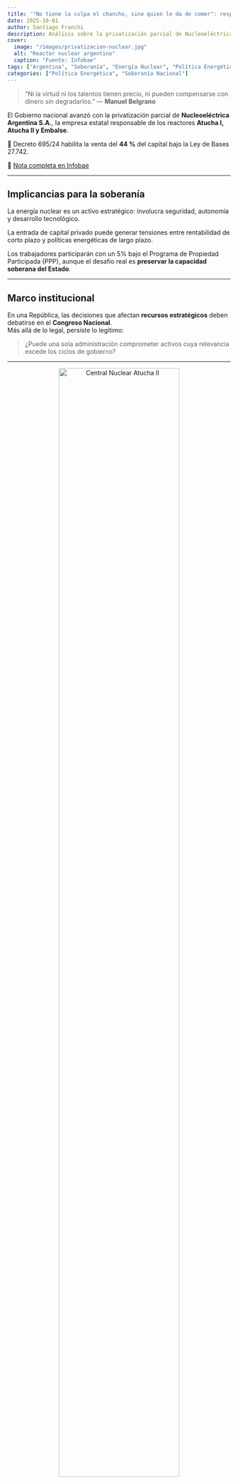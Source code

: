 ```yaml
---
title: '"No tiene la culpa el chancho, sino quien le da de comer": responsabilidad institucional en la defensa de los recursos estratégicos nacionales'
date: 2025-10-01
author: Santiago Franchi
description: Análisis sobre la privatización parcial de Nucleoeléctrica Argentina S.A. y sus implicancias estratégicas para la soberanía energética nacional.
cover:
  image: "/images/privatizacion-nuclear.jpg"
  alt: "Reactor nuclear argentino"
  caption: "Fuente: Infobae"
tags: ["Argentina", "Soberanía", "Energía Nuclear", "Política Energética", "Congreso", "Desarrollo Nacional"]
categories: ["Política Energética", "Soberanía Nacional"]
---
```


> “Ni la virtud ni los talentos tienen precio, ni pueden compensarse con dinero sin degradarlos.” — **Manuel Belgrano**

El Gobierno nacional avanzó con la privatización parcial de **Nucleoeléctrica Argentina S.A.**, la empresa estatal responsable de los reactores **Atucha I, Atucha II y Embalse**.

📄 Decreto 695/24 habilita la venta del **44 %** del capital bajo la Ley de Bases 27.742.

🔗 [Nota completa en Infobae](https://www.infobae.com/economia/2025/09/30/el-gobierno-avanzo-con-la-privatizacion-parcial-de-la-empresa-que-opera-los-reactores-nucleares/)

---

## Implicancias para la soberanía

La energía nuclear es un activo estratégico: involucra seguridad, autonomía y desarrollo tecnológico.

La entrada de capital privado puede generar tensiones entre rentabilidad de corto plazo y políticas energéticas de largo plazo.

Los trabajadores participarán con un 5% bajo el Programa de Propiedad Participada (PPP), aunque el desafío real es **preservar la capacidad soberana del Estado**.

---

## Marco institucional

En una República, las decisiones que afectan **recursos estratégicos** deben debatirse en el **Congreso Nacional**.  
Más allá de lo legal, persiste lo legítimo:  
> ¿Puede una sola administración comprometer activos cuya relevancia excede los ciclos de gobierno?

---

<figure style="text-align:center;">
  <img src="/images/atucha2.jpg" alt="Central Nuclear Atucha II" width="80%">
  <figcaption><em>Central Nuclear Atucha II – fuente: CNEA</em></figcaption>
</figure>

---


## Riesgo político-estratégico

Sin debate parlamentario, se erosiona el consenso y la estabilidad regulatoria.  
Esto debilita la percepción ciudadana sobre quién debe custodiar la soberanía nacional.

---

## Preguntas para el debate

- ¿Qué salvaguardas deberían imponerse para garantizar que las decisiones energéticas prioricen el interés nacional?  
- ¿Cómo evitar que el retorno financiero eclipse la seguridad y la innovación?  
- ¿No debería el Congreso Nacional ser el lugar natural para debatir este tipo de decisiones?

---

El desarrollo atómico argentino no fue fruto del azar ni de capitales externos, sino el resultado de décadas de inversión sostenida de la Nación Argentina.  
Cada central, cada avance tecnológico y cada logro en materia nuclear está cimentado en recursos públicos.

> El verdadero propietario de este patrimonio estratégico es el pueblo argentino, y ninguna porción de ese acervo puede enajenarse sin su consentimiento pleno y legítimo.

---

**#SantiagoFranchi #Argentina #Soberania #Democracia #EnergiaNuclear #DesarrolloNacional**
